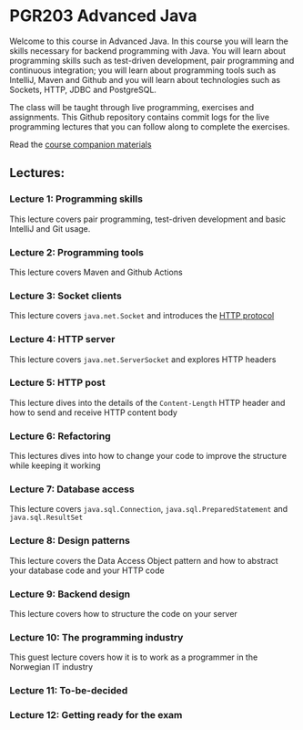 # PGR203 Advanced Java

Welcome to this course in Advanced Java. In this course you will learn the skills necessary for backend programming with Java. You will learn about programming skills such as test-driven development, pair programming and continuous integration; you will learn about programming tools such as IntelliJ, Maven and Github and you will learn about technologies such as Sockets, HTTP, JDBC and PostgreSQL.

The class will be taught through live programming, exercises and assignments. This Github repository contains commit logs for the live programming lectures that you can follow along to complete the exercises.

Read the [course companion materials](ADVANCED_JAVA.md)

## Lectures:

### Lecture 1: Programming skills

This lecture covers pair programming, test-driven development and basic IntelliJ and Git usage.

### Lecture 2: Programming tools

This lecture covers Maven and Github Actions

### Lecture 3: Socket clients

This lecture covers `java.net.Socket` and introduces the [HTTP protocol](https://www.rfc-editor.org/rfc/rfc7230.html)

### Lecture 4: HTTP server

This lecture covers `java.net.ServerSocket` and explores HTTP headers

### Lecture 5: HTTP post

This lecture dives into the details of the `Content-Length` HTTP header and how to send and receive HTTP content body

### Lecture 6: Refactoring

This lectures dives into how to change your code to improve the structure while keeping it working

### Lecture 7: Database access

This lecture covers `java.sql.Connection`, `java.sql.PreparedStatement` and `java.sql.ResultSet`

### Lecture 8: Design patterns

This lecture covers the Data Access Object pattern and how to abstract your database code and your HTTP code

### Lecture 9: Backend design

This lecture covers how to structure the code on your server

### Lecture 10: The programming industry

This guest lecture covers how it is to work as a programmer in the Norwegian IT industry

### Lecture 11: To-be-decided

### Lecture 12: Getting ready for the exam





